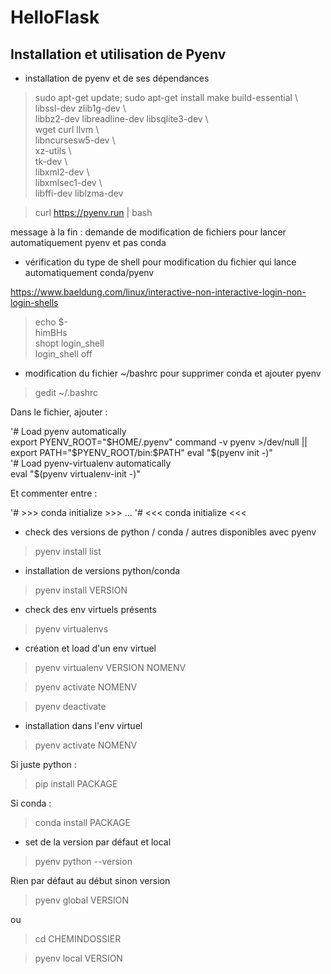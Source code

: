 # HelloFlask

## Installation et utilisation de Pyenv

- installation de pyenv et de ses dépendances

> sudo apt-get update; sudo apt-get install  make build-essential \  
> libssl-dev zlib1g-dev \  
> libbz2-dev libreadline-dev libsqlite3-dev \  
> wget curl llvm \  
> libncursesw5-dev \  
> xz-utils \  
> tk-dev \  
> libxml2-dev \  
> libxmlsec1-dev \  
> libffi-dev liblzma-dev   


> curl https://pyenv.run | bash  

message à la fin : demande de modification de fichiers pour lancer automatiquement pyenv et pas conda

- vérification du type de shell pour modification du fichier qui lance automatiquement conda/pyenv

https://www.baeldung.com/linux/interactive-non-interactive-login-non-login-shells

> echo $-  
himBHs  
> shopt login_shell  
login_shell    	off  

- modification du fichier ~/bashrc pour supprimer conda et ajouter pyenv 

> gedit ~/.bashrc

Dans le fichier, ajouter  :

'# Load pyenv automatically  
export PYENV_ROOT="$HOME/.pyenv"  
command -v pyenv >/dev/null || export  PATH="$PYENV_ROOT/bin:$PATH"  
eval "$(pyenv init -)"  
'# Load pyenv-virtualenv automatically  
eval "$(pyenv virtualenv-init -)"  

Et commenter entre :  

'# >>> conda initialize >>>
...
'# <<< conda initialize <<<


- check des versions de python / conda / autres disponibles avec pyenv

> pyenv install list

- installation de versions python/conda

> pyenv install VERSION

- check des env virtuels présents

> pyenv virtualenvs

- création et load d'un env virtuel 

> pyenv virtualenv VERSION NOMENV

> pyenv activate NOMENV

> pyenv deactivate

- installation dans l'env virtuel 

> pyenv activate NOMENV

Si juste python : 

> pip install PACKAGE


Si conda : 

> conda install PACKAGE 

- set de la version par défaut et local

> pyenv python --version

Rien par défaut au début sinon version

> pyenv global VERSION

ou 

> cd CHEMINDOSSIER

> pyenv local VERSION